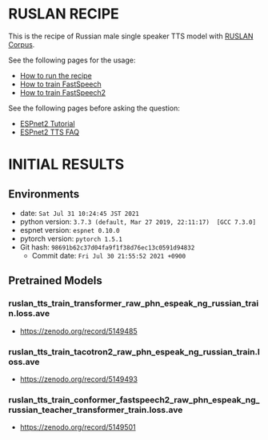 # RUSLAN RECIPE

This is the recipe of Russian male single speaker TTS model with [RUSLAN Corpus](https://ruslan-corpus.github.io/).

See the following pages for the usage:
- [How to run the recipe](../../TEMPLATE/tts1/README.md#how-to-run)
- [How to train FastSpeech](../../TEMPLATE/tts1/README.md#fastspeech-training)
- [How to train FastSpeech2](../../TEMPLATE/tts1/README.md#fastspeech2-training)

See the following pages before asking the question:
- [ESPnet2 Tutorial](https://espnet.github.io/espnet/espnet2_tutorial.html)
- [ESPnet2 TTS FAQ](../../TEMPLATE/tts1/README.md#faq)

# INITIAL RESULTS

## Environments

- date: `Sat Jul 31 10:24:45 JST 2021`
- python version: `3.7.3 (default, Mar 27 2019, 22:11:17)  [GCC 7.3.0]`
- espnet version: `espnet 0.10.0`
- pytorch version: `pytorch 1.5.1`
- Git hash: `98691b62c37d04fa9f1f38d76ec13c0591d94832`
  - Commit date: `Fri Jul 30 21:55:52 2021 +0900`

## Pretrained Models

### ruslan_tts_train_transformer_raw_phn_espeak_ng_russian_train.loss.ave
- https://zenodo.org/record/5149485

### ruslan_tts_train_tacotron2_raw_phn_espeak_ng_russian_train.loss.ave
- https://zenodo.org/record/5149493

### ruslan_tts_train_conformer_fastspeech2_raw_phn_espeak_ng_russian_teacher_transformer_train.loss.ave
- https://zenodo.org/record/5149501
